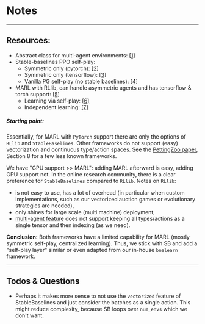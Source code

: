 
# Notes
---

## Resources:
* Abstract class for multi-agent environments: [[1]](https://github.com/HumanCompatibleAI/adversarial-policies/blob/baa359420641b721aa8132d289c3318edc45ec74/src/aprl/envs/multi_agent.py)
* Stable-baselines PPO self-play:
    * Symmetric only (pytorch): [[2]](https://github.com/hardmaru/slimevolleygym/blob/master/training_scripts/train_ppo_selfplay.py)
    * Symmetric only (tensorflow): [[3]](https://github.com/HumanCompatibleAI/adversarial-policies/blob/99700aab22f99f8353dc74b0ddaf8e5861ff34a5/src/aprl/agents/ppo_self_play.py)
    * Vanilla PG self-play (no stable baselines): [[4]](https://github.com/mtrencseni/pytorch-playground/blob/master/11-gym-self-play/OpenAI%20Gym%20classic%20control.ipynb)
* MARL with RLlib, can handle asymmetric agents and has tensorflow & torch support: [[5]](https://github.com/ray-project/ray/blob/master/rllib/examples/multi_agent_cartpole.py)
    * Learning via self-play: [[6]](https://github.com/ray-project/ray/blob/master/rllib/examples/self_play_with_open_spiel.py)
    * Independent learning: [[7]](https://github.com/ray-project/ray/blob/master/rllib/examples/multi_agent_independent_learning.py)


##### Starting point:
Essentially, for MARL with `PyTorch` support there are only the options of `RLlib` and `StableBaselines`. Other frameworks do not support (easy) vectorization and continuous type/action spaces. See the [PettingZoo paper](https://proceedings.neurips.cc/paper/2021/file/7ed2d3454c5eea71148b11d0c25104ff-Paper.pdf), Section 8 for a few less known frameworks.

We have "GPU support >> MARL": adding MARL afterward is easy, adding GPU support not. In the online research community, there is a clear preference for `StableBaselines` compared to `RLlib`. Notes on `RLlib`:
* is not easy to use, has a lot of overhead (in particular when custom implementations, such as our vectorized auction games or evolutionary strategies are needed),
* only shines for large scale (multi machine) deployment,
* [multi-agent feature](https://docs.ray.io/en/master/_modules/ray/rllib/env/multi_agent_env.html) does not support keeping all types/actions as a single tensor and then indexing (as we need).

**Conclusion:** Both frameworks have a limited capability for MARL (mostly symmetric self-play, centralized learning). Thus, we stick with SB and add a "self-play layer" similar or even adapted from our in-house `bnelearn` framework.

---
## Todos & Questions
* Perhaps it makes more sense to not use the `vectorized` feature of StableBaselines and just consider the batches as a single action. This might reduce complexity, because SB loops over `num_envs` which we don't want.
